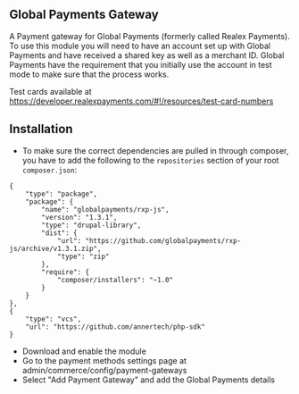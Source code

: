Global Payments Gateway
----------------------
A Payment gateway for Global Payments (formerly called Realex Payments).  To use
this module you will need to have an account set up with Global Payments and
have received a shared key as well as a merchant ID. Global Payments have the
requirement that you initially use the account in test mode to make sure that
the process works.

Test cards available at
https://developer.realexpayments.com/#!/resources/test-card-numbers

Installation
------------
 - To make sure the correct dependencies are pulled in through composer, you have to add the following
 to the `repositories` section of your root `composer.json`:
```
{
    "type": "package",
    "package": {
        "name": "globalpayments/rxp-js",
        "version": "1.3.1",
        "type": "drupal-library",
        "dist": {
            "url": "https://github.com/globalpayments/rxp-js/archive/v1.3.1.zip",
            "type": "zip"
        },
        "require": {
            "composer/installers": "~1.0"
        }
    }
},
{
    "type": "vcs",
    "url": "https://github.com/annertech/php-sdk"
}
```
 - Download and enable the module
 - Go to the payment methods settings page at admin/commerce/config/payment-gateways
 - Select "Add Payment Gateway" and add the Global Payments details
